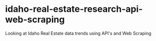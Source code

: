 # idaho-real-estate-research-api-web-scraping
Looking at Idaho Real Estate data trends using API's and Web Scraping 
